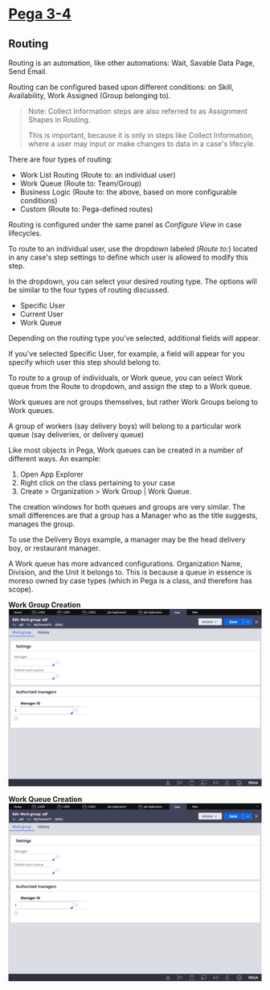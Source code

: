 # <u>Pega 3-4</u>

## Routing

Routing is an automation, like other automations: Wait, Savable Data Page, Send Email.

Routing can be configured based upon different conditions: on Skill, Availability, Work Assigned (Group belonging to).

> Note: Collect Information steps are also referred to as Assignment Shapes in Routing.
>
> This is important, because it is only in steps like Collect Information, where a user may input or make changes to data in a case's lifecyle.

There are four types of routing:

* Work List Routing (Route to: an individual user)
* Work Queue (Route to: Team/Group)
* Business Logic (Route to: the above, based on more configurable conditions)
* Custom (Route to: Pega-defined routes)

Routing is configured under the same panel as *Configure View* in case lifecycles.

To route to an individual user, use the dropdown labeled (*Route to:*) located in any case's step settings to define which user is allowed to modify this step.

In the dropdown, you can select your desired routing type. The options will be similar to the four types of routing discussed.

* Specific User
* Current User
* Work Queue

Depending on the routing type you've selected, additional fields will appear.

If you've selected Specific User, for example, a field will appear for you specify which user this step should belong to.

To route to a group of individuals, or Work queue, you can select Work queue from the Route to dropdown, and assign the step to a Work queue.

Work queues are not groups themselves, but rather Work Groups belong to Work queues.

A group of workers (say delivery boys) will belong to a particular work queue (say deliveries, or delivery queue)

Like most objects in Pega, Work queues can be created in a number of different ways. An example:

1. Open App Explorer
2. Right click on the class pertaining to your case
3. Create > Organization > Work Group | Work Queue.

The creation windows for both queues and groups are very similar. The small differences are that a group has a Manager who as the title suggests, manages the group.

To use the Delivery Boys example, a manager may be the head delivery boy, or restaurant manager.

A Work queue has more advanced configurations. Organization Name, Division, and the Unit it belongs to. This is because a queue in essence is moreso owned by case types (which in Pega is a class, and therefore has scope).

**Work Group Creation**
<img src="./images/create-work-group.png" alt="create work group"></img>

**Work Queue Creation**
<img src="./images/create-work-group.png" alt=" create work queue"></img>